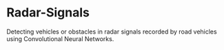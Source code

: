 # Radar-Signals
Detecting vehicles or obstacles in radar signals recorded by road vehicles using Convolutional Neural Networks.
